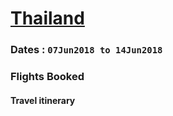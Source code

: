 # [Thailand](https://en.wikipedia.org/wiki/Thailand)

### Dates : `07Jun2018 to 14Jun2018` 

### Flights Booked

#### Travel itinerary 
